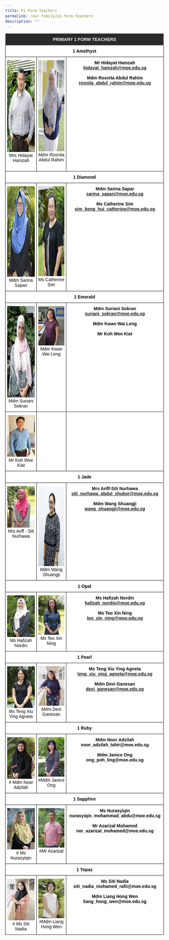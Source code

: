 ```yaml
---
title: P1 Form Teachers
permalink: /our-family/p1-form-teachers
description: ""
---
```

<style type="text/css">
.tg  {border-collapse:collapse;border-spacing:0;}
.tg td{border-color:black;border-style:solid;border-width:1px;font-family:Arial, sans-serif;font-size:14px;
  overflow:hidden;padding:10px 5px;word-break:normal;}
.tg th{border-color:black;border-style:solid;border-width:1px;font-family:Arial, sans-serif;font-size:14px;
  font-weight:normal;overflow:hidden;padding:10px 5px;word-break:normal;}
.tg .tg-fma3{background-color:#FFF;color:#050505;text-align:center;vertical-align:middle}
.tg .tg-8zvm{background-color:#2A2A2A;border-color:inherit;color:#EEE;font-weight:bold;text-align:center;vertical-align:middle}
.tg .tg-qn16{background-color:#FFF;color:#050505;font-weight:bold;text-align:center;vertical-align:top}
.tg .tg-v9jf{background-color:#FFF;color:#050505;text-align:center;vertical-align:top}
</style>
<table class="tg">
<thead>
  <tr>
    <th class="tg-8zvm" colspan="3"><span style="color:#EEE;background-color:#2A2A2A">PRIMARY 1 FORM TEACHERS</span></th>
  </tr>
</thead>
<tbody>
  <tr>
    <td class="tg-qn16" colspan="3"> <strong>1 Amethyst</strong></td>
  </tr>
  <tr>
    <td class="tg-v9jf"><img src="/images/Mr%20Hidayat%20Bin%20Hamzah.jpg" alt="Mr Hidayat Bin Hamzah.JPG" width="194" height="291">Mrs Hidayat Hamzah<br><br></td>
    <td class="tg-v9jf"><img src="/images/Ms%20Rosnita%20Abdul%20Rahim.jpg" alt="Ms Rosnita Abdul Rahim.JPG" width="191" height="289">Mdm Rosnita Abdul Rahim</td>
    <td class="tg-qn16"> <strong>Mr Hidayat Hamzah</strong><br><a href="mailto:hidayat_hamzah@moe.edu.sg">hidayat_hamzah@moe.edu.sg</a><br><br><strong>Mdm Rosnita Abdul Rahim</strong><br><a href="mailto:rosnita_abdul_rahim@moe.edu.sg">rosnita_abdul_rahim@moe.edu.sg</a></td>
  </tr>
  <tr>
    <td class="tg-qn16" colspan="3"><strong>1 Diamond</strong></td>
  </tr>
  <tr>
    <td class="tg-v9jf"><img src="/images/Mdm%20Sarina%20Sapari.jpg" alt="Mdm Sarina Sapari.JPG" width="193" height="287">Mdm Sarina Sapari </td>
    <td class="tg-v9jf"><img src="/images/Ms%20Sim%20Beng%20Hui%20Catherinee.jpg" alt="Ms Sim Beng Hui Catherine.JPG" width="191" height="285">Ms Catherine Sim </td>
		<td class="tg-qn16"><strong>Mdm Sarina Sapar</strong><br><a href="mailto:sarina_sapari@moe.edu.sg">sarina_sapari@moe.edu.sg</a><br><br><strong>Ms Catherine Sim</strong><br><a href="mailto:sim_beng_hui_catherine@moe.edu.sg">sim_beng_hui_catherine@moe.edu.sg</a> </td>
  </tr>
  <tr>
    <td class="tg-qn16" colspan="3"> <strong>1 Emerald</strong></td>
  </tr>
  <tr>
    <td class="tg-v9jf"><img src="/images/Mdm%20Suriani%20Sokran.jpg" alt="Mdm Suriani Sokran.JPG" width="194" height="290">Mdm Suriani Sokran</td>
    <td class="tg-v9jf"><img src="/images/Kwan%20Wai%20Leng.jpg" alt="Kwan Wai Leng.jpg" width="192">Mdm Kwan Wai Leng</td>
    <td class="tg-qn16"><strong>Mdm Suriani Sokran</strong><br><a href="mailto:suriani_sokran@moe.edu.sg">suriani_sokran@moe.edu.sg</a> <br><br><strong>Mdm Kwan Wai Leng</strong><br><br><strong>Mr Koh Wee Kiat</strong></td>
  </tr>
  <tr>
    <td class="tg-v9jf"><img src="/images/koh%20wee%20kiat%20nicholas.jpg" alt="koh wee kiat nicholas.jpg" width="194">Mr Koh Wee Kiat<br></td>
    <td class="tg-fma3"> </td>
    <td class="tg-fma3"> </td>
  </tr>
  <tr>
    <td class="tg-qn16" colspan="3"><strong> 1 Jade</strong></td>
  </tr>
  <tr>
    <td class="tg-v9jf"><img src="/images/Mrs%20Ariff-Siti%20Nurhawa.jpg" alt="Mrs Ariff-Siti Nurhawa.JPG" width="194">Mrs Ariff - Siti Nurhawa<br></td>
    <td class="tg-v9jf"><img src="/images/wang%20shuangji.jpg" alt="wang shuangji.jpg" width="192" height="254">Mdm Wang Shuangji</td>
    <td class="tg-qn16"><strong>Mrs Ariff-Siti Nurhawa</strong><br><a href="mailto:siti_nurhawa_abdul_shukor@moe.edu.sg">siti_nurhawa_abdul_shukor@moe.edu.sg</a><br><br><strong>Mdm Wang Shuangji</strong><br><a href="mailto:wang_shuangji@moe.edu.sg">wang_shuangji@moe.edu.sg</a> </td>
  </tr>
  <tr>
    <td class="tg-qn16" colspan="3"> <strong>1 Opal</strong></td>
  </tr>
  <tr>
    <td class="tg-v9jf"><img src="/images/Mdm%20Hafizah%20Binte%20Nordin.jpg" alt="Mdm Hafizah Binte Nordin.JPG" width="194">Ms Hafizah Nordin<br></td>
    <td class="tg-v9jf"><img src="/images/Ms%20Teo%20Xin%20Ning.jpg" alt="Ms Teo Xin Ning.JPG" width="192">Ms Teo Xin Ning <br></td>
		<td class="tg-qn16"><strong>Ms Hafizah Nordin</strong><br><a href="mailto:hafizah_nordin@moe.edu.sg">hafizah_nordin@moe.edu.sg</a><br><br><strong>Ms Teo Xin Ning</strong><br><a href="mailto:teo_xin_ning@moe.edu.sg">teo_xin_ning@moe.edu.sg</a> </td>
  </tr>
  <tr>
    <td class="tg-qn16" colspan="3"> <strong>1 Pearl</strong></td>
  </tr>
  <tr>
    <td class="tg-v9jf"><img src="/images/Ms%20Agneta%20Teng%20Xiu%20Ying.jpg" alt="Ms Agneta Teng Xiu Ying.JPG" width="194">Ms Teng Xiu Ying Agneta<br></td>
    <td class="tg-v9jf"><img src="/images/DEVI.jpg" alt="DEVI.jpg" width="192">Mdm Devi Ganesan</td>
    <td class="tg-qn16"><strong>Ms Teng Xiu Ying Agneta</strong><span style="background-color:initial"> </span><a href="mailto:teng_xiu_ying_agneta@moe.edu.sg">teng_xiu_ying_agneta@moe.edu.sg</a><br><br><strong>Mdm Devi Ganesan</strong><br><a href="mailto:devi_ganesan@moe.edu.sg">devi_ganesan@moe.edu.sg</a> </td>
  </tr>
  <tr>
    <td class="tg-qn16" colspan="3">1 Ruby</td>
  </tr>
  <tr>
    <td class="tg-v9jf"><img src="/images/Mdm%20Noor%20Adzilah%20Binte%20Tahir.jpg" alt="Mdm Noor Adzilah Binte Tahir.JPG" width="194"># Mdm Noor Adzilah</td>
    <td class="tg-v9jf"><img src="/images/Mdm%20Janice%20Ongg.jpg" alt="Mdm Janice Ong.JPG" width="192">#Mdm Janice Ong </td>
    <td class="tg-qn16">Mdm Noor Adzilah<br>noor_adzilah_tahir@moe.edu.sg<br><br>Mdm Janice Ong<br>ong_poh_ling@moe.edu.sg </td>
  </tr>
  <tr>
    <td class="tg-qn16" colspan="3"> 1 Sapphire</td>
  </tr>
  <tr>
    <td class="tg-v9jf"><img src="/images/Mdm%20Nurasyiqin.jpg" alt="Mdm Nurasyiqin.JPG" width="194"># Ms Nurasyiqin</td>
    <td class="tg-v9jf"><img src="/images/Mr%20Azarizal%20Mohamed.jpg" alt="Mr Azarizal Mohamed.JPG" width="192">#Mr Azarizal</td>
    <td class="tg-qn16">Ms Nurasyiqin<br>nurasyiqin_mohammad_abdu@moe.edu.sg<br><br>Mr Azarizal Mohamed<br>nor_azarizal_mohamed@moe.edu.sg </td>
  </tr>
  <tr>
    <td class="tg-qn16" colspan="3"> 1 Topaz</td>
  </tr>
  <tr>
    <td class="tg-v9jf"><img src="/images/Siti%20Nadiah.jpg" alt="Siti Nadiah.jpg" width="194"># Ms Siti Nadia</td>
    <td class="tg-v9jf"><img src="/images/Mdm%20Liang%20Hong%20Wen.jpg" alt="4JA Mdm Liang Hong Wen (2).JPG" width="192">#Mdm Liang Hong Wen </td>
    <td class="tg-qn16"> Ms Siti Nadia<br>siti_nadia_mohamed_rafii@moe.edu.sg<br><br>Mdm Liang Hong Wen<br>liang_hong_wen@moe.edu.sg</td>
  </tr>
</tbody>
</table>